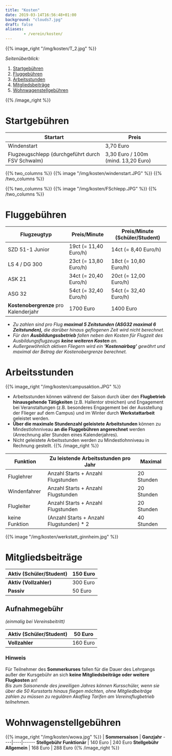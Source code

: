 ```yaml
---
title: "Kosten"
date: 2019-03-14T16:56:48+01:00
background: "clouds7.jpg"
draft: false
aliases:
        - /verein/kosten/
---
```

{{% image_right "/img/kosten/T_2.jpg" %}}

*Seitenüberblick:*

1. [Startgebühren](#Startgebuehren)
2. [Fluggebühren](#Fluggebuehren)
3. [Arbeitsstunden](#Arbeitsstunden)
4. [Mitgliedsbeiträge](#Mitgliedsbeitraege)
5. [Wohnwagenstellgebühren](#Wohnwagenstellgebuehren)

{{% /image_right %}}

<a name="Startgebuehren"> </a>

# Startgebühren

**Startart** | **Preis**
----|----
Windenstart | 3,70 Euro
Flugzeugschlepp (durchgeführt durch FSV Schwalm) | 3,30 Euro / 100m (mind. 13,20 Euro)

<div class="row">
{{% two_columns %}}
{{% image "/img/kosten/windenstart.JPG" %}}
{{% /two_columns %}}

{{% two_columns %}}
{{% image "/img/kosten/FSchlepp.JPG" %}}
{{% /two_columns %}}
</div>

<a name="Fluggebuehren"> </a>

# Fluggebühren
**Flugzeugtyp** | **Preis/Minute** | **Preis/Minute (Schüler/Student)**
----|----|----
SZD 51-1 Junior | 19ct (= 11,40 Euro/h) | 14ct (= 8,40 Euro/h)
LS 4 / DG 300 | 23ct (= 13,80 Euro/h) | 18ct (= 10,80 Euro/h)
ASK 21 | 34ct (= 20,40 Euro/h) | 20ct (= 12,00 Euro/h)
ASG 32| 54ct (= 32,40 Euro/h) | 54ct (= 32,40 Euro/h)
**Kostenobergrenze** pro Kalenderjahr | 1700 Euro | 1400 Euro
+ *Zu zahlen sind pro Flug* ***maximal 5 Zeitstunden (ASG32 maximal 6 Zeitstunden),*** *die darüber hinaus geflogenen Zeit wird nicht berechnet.*
+ *Für den* ***Ausbildungssbetrieb*** *fallen neben den Kosten für Flugzeit des Ausbildungsflugzeugs* ***keine weiteren Kosten*** *an.*
+ *Außergewöhnlich aktiven Fliegern wird ein* ***'Kostenairbag'*** *gewährt und maximal der Betrag der Kostenobergrenze berechnet.*

<a name="Arbeitsstunden"> </a>

# Arbeitsstunden
{{% image_right "/img/kosten/campusaktion.JPG" %}}
+ Arbeitsstunden können während der Saison durch über den **Flugbetrieb hinausgehende Tätigkeiten** (z.B. Hallentor streichen) und Engagement bei Veranstaltungen (z.B. besonderes Engagement bei der Ausstellung der Flieger auf dem Campus) und im Winter durch **Werkstattarbeit** geleistet werden.
+ **Über die maximale Stundenzahl geleistete Arbeitstunden** können zu Mindestlohnniveau **an die Fluggebühren angerechnet** werden (Anrechnung aller Stunden eines Kalenderjahres).
+ Nicht geleistete Arbeitsstunden werden zu Mindestlohnniveau in Rechnung gestellt.
{{% /image_right %}}

**Funktion** | **Zu leistende Arbeitsstunden pro Jahr** | **Maximal**
----|----|----
Fluglehrer | Anzahl Starts + Anzahl Flugstunden | 20 Stunden
Windenfahrer | Anzahl Starts + Anzahl Flugstunden | 20 Stunden
Flugleiter | Anzahl Starts + Anzahl Flugstunden | 20 Stunden
keine Funktion | (Anzahl Starts + Anzahl Flugstunden) * 2 | 40 Stunden

{{% image "/img/kosten/werkstatt_ginnheim.jpg" %}}

<a name="Mitgliedsbeitraege"> </a>

# Mitgliedsbeiträge
**Aktiv (Schüler/Student)** | 150 Euro
----|----
**Aktiv (Vollzahler)** | 300 Euro
**Passiv** | 50 Euro

## Aufnahmegebühr
*(einmalig bei Vereinsbeitritt)*

**Aktiv (Schüler/Student)** | 50 Euro
----|----
**Vollzahler** | 160 Euro

### Hinweis
Für Teilnehmer des **Sommerkurses** fallen für die Dauer des Lehrgangs außer der Kursgebühr an sich **keine Mitgliedsbeiträge oder weitere Flugkosten** an!
<br/>*Bis zum Saisonende des jeweiligen Jahres können Kursschüler, wenn sie über die 50 Kursstarts hinaus fliegen möchten, ohne Mitgliedbeiträge zahlen zu müssen zu regulären Akaflieg Tarifen am Vereinsflugbetrieb teilnehmen.*

<a name="Wohnwagenstellgebuehren"> </a>

# Wohnwagenstellgebühren
{{% image_right "/img/kosten/wowa.jpg" %}}
 | **Sommersaison** | **Ganzjahr**
----|----|------
**Stellgebühr Funktionär** | 140 Euro | 240 Euro
**Stellgebühr Allgemein** | 168 Euro | 288 Euro
{{% /image_right %}}
